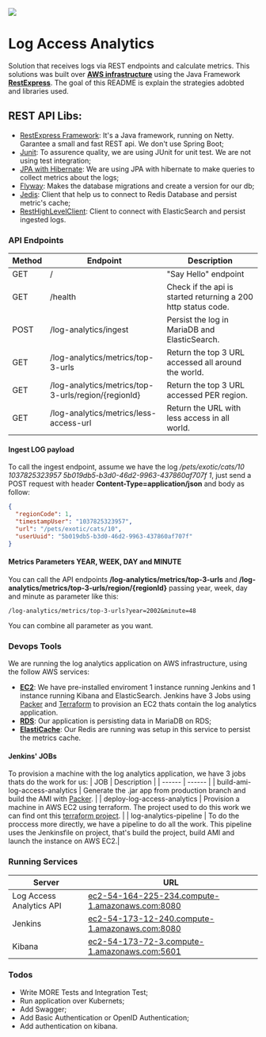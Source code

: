 [![](https://ilegra.com/en/wp-content/themes/ilegra-wp-theme/images/Logo.svg)](https://ilegra.com/en/)

# Log Access Analytics
Solution that receives logs via REST endpoints and calculate metrics. This solutions was built over [**AWS infrastructure**](https://console.aws.amazon.com/) using the Java Framework [**RestExpress**](https://github.com/RestExpress/RestExpress). The goal of this README is explain the strategies adobted and libraries used.

## REST API Libs:
* [RestExpress Framework](https://github.com/RestExpress/RestExpress): It's a Java framework, running on Netty. Garantee a small and fast REST api. We don't use Spring Boot;
* [Junit](https://junit.org/): To assurence quality, we are using JUnit for unit test. We are not using test integration;
* [JPA with Hibernate](https://hibernate.org/): We are using JPA with hibernate to make queries to collect metrics about the logs;
* [Flyway](https://flywaydb.org/): Makes the database migrations and create a version for our db;
* [Jedis](https://github.com/xetorthio/jedis): Client that help us to connect to Redis Database and persist metric's cache;
* [RestHighLevelClient](https://www.elastic.co/guide/en/elasticsearch/client/java-rest/master/java-rest-high.html): Client to connect with ElasticSearch and persist ingested logs.

### API Endpoints
|   Method   | Endpoint | Description          |
| ---------- | -------- |--------------------- |
|     GET    | /        | "Say Hello" endpoint                                                                         |
|     GET    | /health  | Check if the api is started returning a 200 http status code.                                |
|     POST   | /log-analytics/ingest                              |Persist the log in MariaDB and ElasticSearch.       |
|     GET    | /log-analytics/metrics/top-3-urls                   |Return the top 3 URL accessed all around the world.|
|     GET    | /log-analytics/metrics/top-3-urls/region/{regionId} |Return the top 3 URL accessed PER region.          |
|     GET    | /log-analytics/metrics/less-access-url              |Return the URL with less access in all world.      |

#### Ingest LOG payload
To call the ingest endpoint, assume we have the log */pets/exotic/cats/10 1037825323957 5b019db5-b3d0-46d2-9963-437860af707f 1*, just send a POST request with header **Content-Type=application/json** and body as follow:
```json
{
  "regionCode": 1,
  "timestampUser": "1037825323957",
  "url": "/pets/exotic/cats/10",
  "userUuid": "5b019db5-b3d0-46d2-9963-437860af707f"
}
```

#### Metrics Parameters YEAR, WEEK, DAY and MINUTE
You can call the API endpoints **/log-analytics/metrics/top-3-urls** and **/log-analytics/metrics/top-3-urls/region/{regionId}** passing year, week, day and minute as parameter like this:
```
/log-analytics/metrics/top-3-urls?year=2002&minute=48
```
You can combine all parameter as you want.

### Devops Tools

We are running the log analytics application on AWS infrastructure, using the follow AWS services:

*  **[EC2](https://console.aws.amazon.com/ec2/)**: We have pre-installed enviroment 1 instance running Jenkins and 1 instance running Kibana and ElasticSearch. Jenkins have 3 Jobs using [Packer](https://packer.io/) and [Terraform](https://www.terraform.io/) to provision an EC2 thats contain the log analytics application.
*  **[RDS](https://console.aws.amazon.com/rds/)**: Our application is persisting data in MariaDB on RDS;
*  **[ElastiCache](https://console.aws.amazon.com/elasticache/)**: Our Redis are running was setup in this service to persist the metrics cache.

#### Jenkins' JOBs
To provision a machine with the log analytics application, we have 3 jobs thats do the work for us:
| JOB | Description |
| ------ | ------ |
| build-ami-log-access-analytics | Generate the .jar app from production branch and build the AMI with [Packer](https://packer.io/). |
| deploy-log-access-analytics    | Provision a machine in AWS EC2 using terraform. The project used to do this work we can find ont this [terraform project](https://github.com/zzanette/terraform-log-access-analytics). |
| log-analytics-pipeline | To do the proccess more directly, we have a pipeline to do all the work. This pipeline uses the Jenkinsfile on project, that's build the project, build AMI and launch the instance on AWS EC2.|


### Running Services
|   Server      | URL                                                            |
| ------------- | ---------------------------------------------------------------|
| Log Access Analytics API | [ec2-54-164-225-234.compute-1.amazonaws.com:8080](ec2-54-164-225-234.compute-1.amazonaws.com:8080) |
| Jenkins                  | [ec2-54-173-12-240.compute-1.amazonaws.com:8080](ec2-54-173-12-240.compute-1.amazonaws.com:8080)  |
| Kibana                   | [ec2-54-173-72-3.compute-1.amazonaws.com:5601](ec2-54-173-72-3.compute-1.amazonaws.com:5601)    |

### Todos
 - Write MORE Tests and Integration Test;
 - Run application over Kubernets;
 - Add Swagger;
 - Add Basic Authentication or OpenID Authentication;
 - Add authentication on kibana.